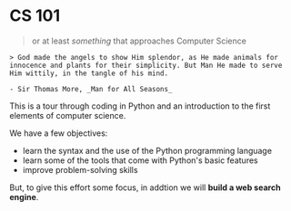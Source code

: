 # CS 101

> or at least _something_ that approaches Computer Science

```{admonition} Problem Solving
> God made the angels to show Him splendor, as He made animals for innocence and plants for their simplicity. But Man He made to serve Him wittily, in the tangle of his mind.

- Sir Thomas More, _Man for All Seasons_

```

This is a tour through coding in Python and an introduction to the first elements of computer science.

We have a few objectives:

- learn the syntax and the use of the Python programming language
- learn some of the tools that come with Python's basic features
- improve problem-solving skills

But, to give this effort some focus, in addtion we will __build a web search engine__.

